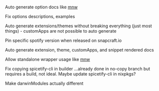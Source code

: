 Auto generate option docs like [mnw](https://github.com/gerg-l/mnw)

Fix options descriptions, examples

Auto generate extensions/themes without breaking everything (just most things) - customApps are not possible to auto generate

Pin specific spotify version when released on snapcraft.io

Auto generate extension, theme, customApps, and snippet rendered docs

Allow standalone wrapper usage like [mnw](https://github.com/gerg-l/mnw)

Fix copying spicetify-cli in builder ...already done in no-copy branch but requires a build, not ideal. Maybe update spicetify-cli in nixpkgs?

Make darwinModules actually different
